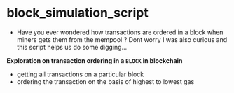 # block_simulation_script
- Have you ever wondered how transactions are ordered in a block when miners gets them from the mempool ? Dont worry I was also curious and this script helps us do some digging...
  
**Exploration on transaction ordering in a `BLOCK` in blockchain**
- getting all transactions on a particular block
- ordering the transaction on the basis of highest to lowest gas 
